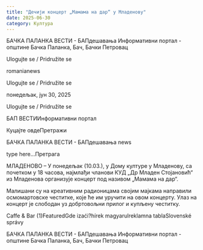 ```yaml
---
title: "Дечији концерт „Мамама на дар“ у Младенову"
date: 2025-06-30
category: Култура
---
```


БАЧКА ПАЛАНКА ВЕСТИ - БАПдешавања Информативни портал - општине Бачка Паланка, Бач, Бачки Петровац

Ulogujte se / Pridružite se

romanianews

Ulogujte se / Pridružite se

понедељак, јун 30, 2025

Ulogujte se / Pridružite se

БАП ВЕСТИИнформативни портал

Куцајте овдеПретражи

БАЧКА ПАЛАНКА ВЕСТИ - БАПдешавања news

type here...Претрага

МЛАДЕНОВО – У понедељак (10.03.), у Дому културе у Младенову, са почетком у 18 часова, најмлађи чланови КУД „Др Младен Стојановић“ из Младенова организује концерт под називом „Мамама на дар“.

Малишани су на креативним радионицама својим мајкама направили осмомартовске честитке, које ће им уручити на овом концерту. Улаз на концерт је слободан уз добртовољни прилог и купљену честитку.

Caffe & Bar (1)FeaturedGde izaći?hírek magyarulreklamna tablaSlovenské správy

БАЧКА ПАЛАНКА ВЕСТИ - БАПдешавања Информативни портал - општине Бачка Паланка, Бач, Бачки Петровац
